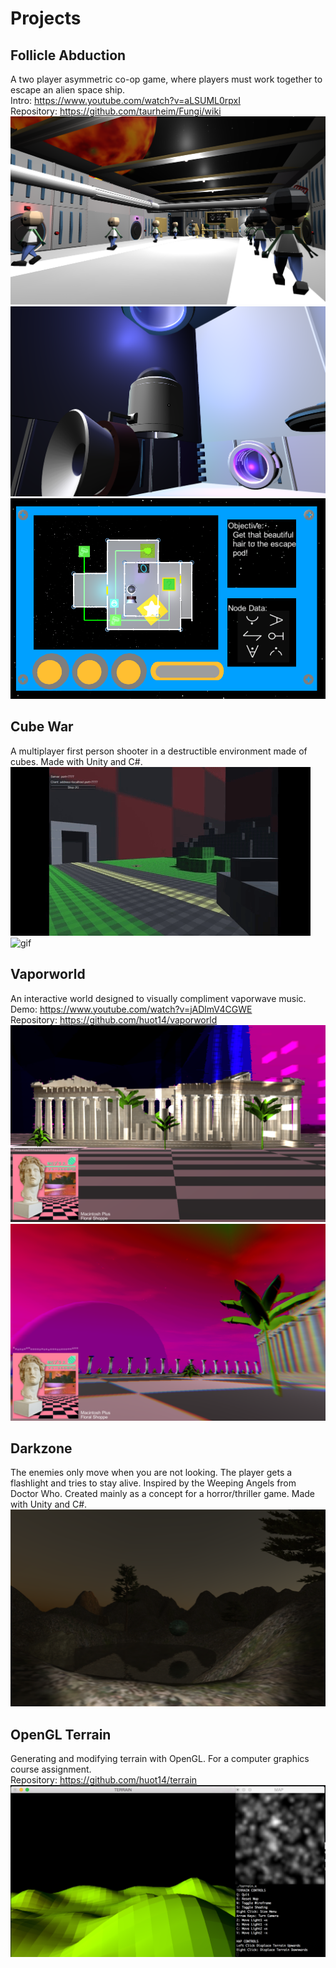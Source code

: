 
# Projects

## Follicle Abduction
A two player asymmetric co-op game, where players must work together to escape an alien space ship.      
Intro: <https://www.youtube.com/watch?v=aLSUML0rpxI>      
Repository: <https://github.com/taurheim/Fungi/wiki>         
![image](fa1.PNG)
![image](fa2.PNG)
![image](fa3.PNG)

## Cube War
A multiplayer first person shooter in a destructible environment made of cubes. Made with Unity and C#.
![gif](cw.gif)
![gif](cw2.gif)

## Vaporworld
An interactive world designed to visually compliment vaporwave music.        
Demo: <https://www.youtube.com/watch?v=jADlmV4CGWE>       
Repository: <https://github.com/huot14/vaporworld>       
![image](vprwrld3.png)
![image](vprwrld2.png)

## Darkzone
The enemies only move when you are not looking. The player gets a flashlight and tries to stay alive. Inspired by the Weeping Angels from Doctor Who. Created mainly as a concept for a horror/thriller game. Made with Unity and C#.
![image](darkzone.png)

## OpenGL Terrain
Generating and modifying terrain with OpenGL. For a computer graphics course assignment.      
Repository: <https://github.com/huot14/terrain>       
![image](terrain.png)
